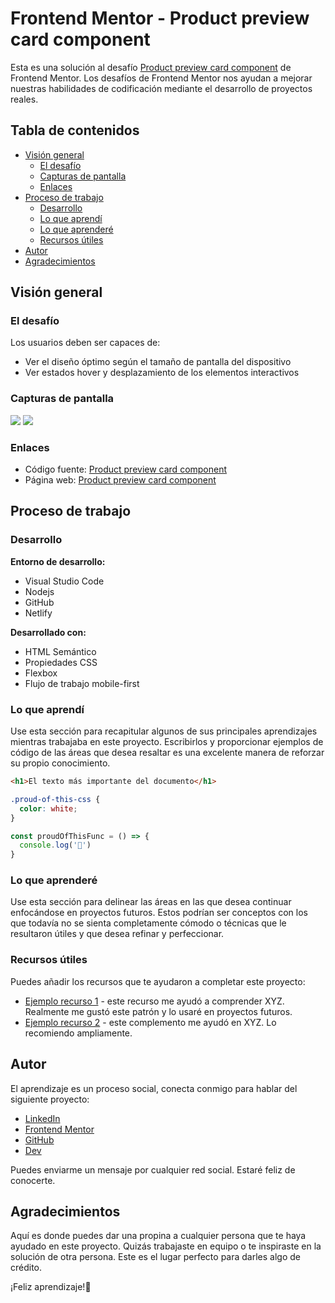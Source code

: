 # Frontend Mentor - Product preview card component

Esta es una solución al desafío [Product preview card component](https://www.frontendmentor.io/challenges/product-preview-card-component-GO7UmttRfa) de Frontend Mentor. Los desafíos de Frontend Mentor nos ayudan a mejorar nuestras habilidades de codificación mediante el desarrollo de proyectos reales.

## Tabla de contenidos

- [Visión general](#visión-general)
  - [El desafío](#el-desafío)
  - [Capturas de pantalla](#capturas-de-pantalla)
  - [Enlaces](#enlaces)
- [Proceso de trabajo](#proceso-de-trabajo)
  - [Desarrollo](#desarrollo)
  - [Lo que aprendí](#lo-que-aprendí)
  - [Lo que aprenderé](#lo-que-aprenderé)
  - [Recursos útiles](#recursos-útiles)
- [Autor](#autor)
- [Agradecimientos](#agradecimientos)

## Visión general

### El desafío

Los usuarios deben ser capaces de:

- Ver el diseño óptimo según el tamaño de pantalla del dispositivo
- Ver estados hover y desplazamiento de los elementos interactivos

### Capturas de pantalla

![](./images/screenshots/screenshot--desktop.png)
![](./images/screenshots/screenshot--mobile.png)

### Enlaces

- Código fuente: [Product preview card component](https://your-solution-url.com)
- Página web: [Product preview card component](https://your-solution-url.com)

## Proceso de trabajo

### Desarrollo

**Entorno de desarrollo:**
- Visual Studio Code
- Nodejs
- GitHub
- Netlify

**Desarrollado con:**
- HTML Semántico
- Propiedades CSS
- Flexbox
- Flujo de trabajo mobile-first

### Lo que aprendí

Use esta sección para recapitular algunos de sus principales aprendizajes mientras trabajaba en este proyecto. Escribirlos y proporcionar ejemplos de código de las áreas que desea resaltar es una excelente manera de reforzar su propio conocimiento.

```html
<h1>El texto más importante del documento</h1>
```
```css
.proud-of-this-css {
  color: white;
}
```
```js
const proudOfThisFunc = () => {
  console.log('🎉')
}
```

### Lo que aprenderé

Use esta sección para delinear las áreas en las que desea continuar enfocándose en proyectos futuros. Estos podrían ser conceptos con los que todavía no se sienta completamente cómodo o técnicas que le resultaron útiles y que desea refinar y perfeccionar.

### Recursos útiles

Puedes añadir los recursos que te ayudaron a completar este proyecto:

- [Ejemplo recurso 1](https://www.example.com) - este recurso me ayudó a comprender XYZ. Realmente me gustó este patrón y lo usaré en proyectos futuros.
- [Ejemplo recurso 2](https://www.example.com) - este complemento me ayudó en XYZ. Lo recomiendo ampliamente.

## Autor

El aprendizaje es un proceso social, conecta conmigo para hablar del siguiente proyecto:

- [LinkedIn](https://www.linkedin.com/in/)
- [Frontend Mentor](https://www.frontendmentor.io/profile/)
- [GitHub](https://github.com/)
- [Dev](https://dev.to/)

Puedes enviarme un mensaje por cualquier red social. Estaré feliz de conocerte.

## Agradecimientos

Aquí es donde puedes dar una propina a cualquier persona que te haya ayudado en este proyecto. Quizás trabajaste en equipo o te inspiraste en la solución de otra persona. Este es el lugar perfecto para darles algo de crédito.

¡Feliz aprendizaje!🙌